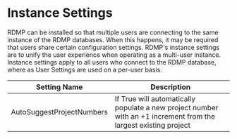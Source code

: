 # Instance Settings
RDMP can be installed so that multiple users are connecting to the same instance of the RDMP databases.
When this happens, it may be required that users share certain configuration settings.
RDMP's instance settings are to unify the user experience when operating as a multi-user instance.
Instance settings apply to all users who connect to the RDMP database, where as User Settings are used on a per-user basis.

| Setting Name | Description |
| -------------| ----------- |
|AutoSuggestProjectNumbers | If True will automatically populate a new project number with an +1 increment from the largest existing project |
